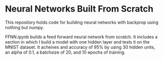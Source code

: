 # Neural Networks Built From Scratch
This repository holds code for building neural networks with backprop using nothing but numpy.

FFNN.ipynb builds a feed forward neural network from scratch.  It includes a section in which I build a model with one hidden layer and tests it on the MNIST dataset.  It acheives and accuracy of 95% by using 30 hidden units, an alpha of 0.1, a batchsize of 20, and 10 epochs of training.
